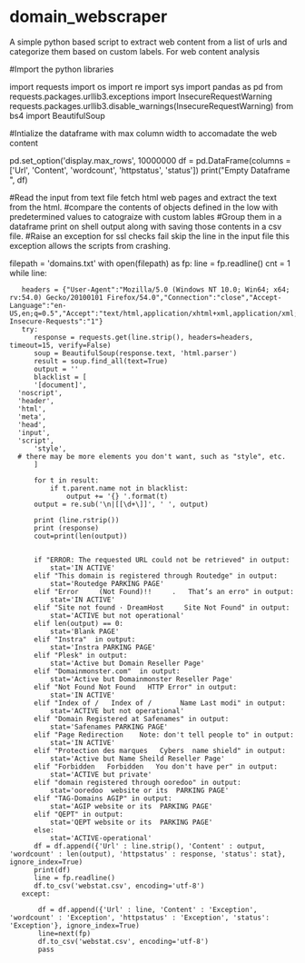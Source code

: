 # domain_webscraper
A simple python based script to extract web content from a list of urls and categorize them based on custom labels. For web content analysis

#Import the python libraries

import requests
import os
import re
import sys
import pandas as pd
from requests.packages.urllib3.exceptions import InsecureRequestWarning
requests.packages.urllib3.disable_warnings(InsecureRequestWarning)
from bs4 import BeautifulSoup

#Intialize the dataframe with max column width to accomadate the web content

pd.set_option('display.max_rows', 10000000
df = pd.DataFrame(columns = ['Url', 'Content', 'wordcount', 'httpstatus', 'status'])
print("Empty Dataframe ", df)

#Read the input from text file fetch html web pages and extract the text from the html.
#compare the contents of objects defined  in the low with predetermined values to catograize with custom lables
#Group them in a  dataframe print on shell output along with saving those contents in a csv file.
#Raise an exception for ssl checks fail skip the line in the input file this exception allows the scripts from crashing.


filepath = 'domains.txt'
with open(filepath) as fp:
   line = fp.readline()
   cnt = 1
   while line:
       
       headers = {"User-Agent":"Mozilla/5.0 (Windows NT 10.0; Win64; x64; rv:54.0) Gecko/20100101 Firefox/54.0","Connection":"close","Accept-Language":"en-US,en;q=0.5","Accept":"text/html,application/xhtml+xml,application/xml;q=0.9,*/*;q=0.8","Upgrade-Insecure-Requests":"1"}
       try:
          response = requests.get(line.strip(), headers=headers, timeout=15, verify=False)
          soup = BeautifulSoup(response.text, 'html.parser')
          result = soup.find_all(text=True)
          output = ''
          blacklist = [
          '[document]',
   	  'noscript',
	  'header',
	  'html',
	  'meta',
	  'head', 
	  'input',
	  'script',
          'style',
	  # there may be more elements you don't want, such as "style", etc.
          ]

          for t in result:
	          if t.parent.name not in blacklist:
		          output += '{} '.format(t)
          output = re.sub('\n|[[\d+\]]', ' ', output)
           
          print (line.rstrip())
          print (response) 
          cout=print(len(output))          
          
          
          if "ERROR: The requested URL could not be retrieved" in output:
              stat='IN ACTIVE'
          elif "This domain is registered through Routedge" in output:
              stat='Routedge PARKING PAGE'
          elif "Error     (Not Found)!!     .   That’s an erro" in output:
              stat='IN ACTIVE'
          elif "Site not found · DreamHost     Site Not Found" in output:
              stat='ACTIVE but not operational'
          elif len(output) == 0:
              stat='Blank PAGE'
          elif "Instra"  in output:
              stat='Instra PARKING PAGE'
          elif "Plesk" in output:
              stat='Active but Domain Reseller Page'
          elif "Domainmonster.com"  in output:
              stat='Active but Domainmonster Reseller Page'
          elif "Not Found Not Found   HTTP Error" in output:
              stat='IN ACTIVE'
          elif "Index of /   Index of /       Name Last modi" in output:
              stat='ACTIVE but not operational'
          elif "Domain Registered at Safenames" in output:
              stat='Safenames PARKING PAGE'
          elif "Page Redirection    Note: don't tell people to" in output:
              stat='IN ACTIVE'
          elif "Protection des marques   Cybers  name shield" in output:
              stat='Active but Name Sheild Reseller Page'
          elif "Forbidden   Forbidden   You don't have per" in output:
              stat='ACTIVE but private'
          elif "domain registered through ooredoo" in output:
              stat='ooredoo  website or its  PARKING PAGE'
          elif "TAG-Domains AGIP" in output:
              stat='AGIP website or its  PARKING PAGE'
          elif "QEPT" in output:
              stat='QEPT website or its  PARKING PAGE'
          else:
              stat='ACTIVE-operational'
          df = df.append({'Url' : line.strip(), 'Content' : output,  'wordcount' : len(output), 'httpstatus' : response, 'status': stat}, ignore_index=True)
          print(df)
          line = fp.readline()
          df.to_csv('webstat.csv', encoding='utf-8')
       except:
           
           df = df.append({'Url' : line, 'Content' : 'Exception',  'wordcount' : 'Exception', 'httpstatus' : 'Exception', 'status': 'Exception'}, ignore_index=True)
           line=next(fp)
           df.to_csv('webstat.csv', encoding='utf-8')
           pass
           






